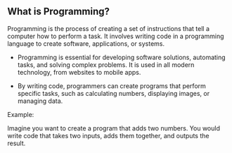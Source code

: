 ## What is Programming?

Programming is the process of creating a set of instructions that tell a computer how to perform a task. It involves writing code in a programming language to create software, applications, or systems.

- Programming is essential for developing software solutions, automating tasks, and solving complex problems. It is used in all modern technology, from websites to mobile apps.

- By writing code, programmers can create programs that perform specific tasks, such as calculating numbers, displaying images, or managing data.

Example:

Imagine you want to create a program that adds two numbers. You would write code that takes two inputs, adds them together, and outputs the result.